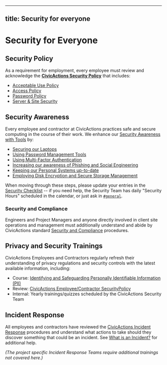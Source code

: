 ______________________________________________________________________

## title: Security for everyone

# Security for Everyone

## Security Policy

As a requirement for employment, every employee must review and acknowledge the [**CivicActions Security Policy**](../security.md) that includes:

- [Acceptable Use Policy](../security.md#acceptable-use-policy)
- [Access Policy](../security.md#access-policy)
- [Password Policy](../security.md#password-policy)
- [Server & Site Security](../../practice-areas/engineering/security-compliance.md#server-and-site-security)

<!-- TODO: include link to digital document signing -->

## Security Awareness

Every employee and contractor at CivicActions practices safe and secure computing in the course of their work. We enhance our [Security Awareness with Tools](../../common-practices-tools/security/README.md) by:

- [Securing our Laptops](../../common-practices-tools/security/README.md#securing-your-laptop)
- [Using Password Management Tools](../../common-practices-tools/security/README.md#password-management-tools)
- [Using Multi-Factor Authentication](../../common-practices-tools/security/README.md#use-multi-factor-authentication-mfa)
- [Increasing our awareness of Phishing and Social Engineering](../../common-practices-tools/security/README.md#phishing-and-social-engineering)
- [Keeping our Personal Systems up-to-date](../../common-practices-tools/security/README.md#keep-your-systems-up-to-date)
- [Employing Disk Encryption and Secure Storage Management](../../common-practices-tools/security/README.md#disk-encryption-and-storage-management)

When moving through these steps, please update your entries in the [Security Checklist](https://docs.google.com/a/civicactions.net/spreadsheets/d/1t_LgXdkCNRzr5p36CV-cdzL8kJmUq_mHlsHWtMLm-Qg/edit?usp=sharing) -- if you need help, the Security Team has daily "Security Hours" scheduled in the calendar, or just ask in [`#general`](https://civicactions.slack.com/messages/general).

<!-- TODO: switch to internal Drupal security certificate management HR app -->

### Security and Compliance

Engineers and Project Managers and anyone directly involved in client site operations and management must additionally understand and abide by CivicActions standard [Security and Compliance](../../practice-areas/engineering/security-compliance.md) procedures.

## Privacy and Security Trainings

CivicActions Employees and Contractors regularly refresh their understanding of privacy regulations and security controls with the latest available information, including:

- Course: [Identifying and Safeguarding Personally Identifiable Information (PII)](https://securityawareness.usalearning.gov/piiv2/index.htm)
- Review: [CivicActions Employee/Contractor SecurityPolicy](../security.md)
- Internal: Yearly trainings/quizzes scheduled by the CivicActions Security Team

## Incident Response

All employees and contractors have reviewed the [CivicActions Incident Response](../../common-practices-tools/security/incident-response-plan.md) procedures and understand what actions to take should they discover something that could be an incident. See [What is an Incident?](../../common-practices-tools/security/incidents.md) for additional help.

_(The project specific Incident Response Teams require additional trainings not covered here.)_
